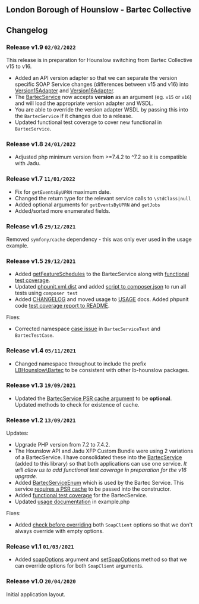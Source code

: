 ## London Borough of Hounslow - Bartec Collective

## Changelog

### Release v1.9 `02/02/2022`

This release is in preparation for Hounslow switching from Bartec Collective v15 to v16.

- Added an API version adapter so that we can separate the version specific SOAP Service changes (differences between v15 and v16) into [Version15Adapter](../src/Adapter/Version15Adapter.php) and [Version16Adapter](../src/Adapter/Version16Adapter.php).
- The [BartecService](../src/Service/BartecService.php) now accepts **version** as an argument (eg. `v15` or `v16`) and will load the appropriate version adapter and WSDL. 
- You are able to override the version adapter WSDL by passing this into the `BartecService` if it changes due to a release.
- Updated functional test coverage to cover new functional in `BartecService`.

### Release v1.8 `24/01/2022`

- Adjusted php minimum version from >=7.4.2 to ^7.2 so it is compatible with Jadu.

### Release v1.7 `11/01/2022`

- Fix for `getEventsByUPRN` maximum date.
- Changed the return type for the relevant service calls to `\stdClass|null`
- Added optional arguments for `getEventsByUPRN` and `getJobs`
- Added/sorted more enumerated fields.

### Release v1.6 `29/12/2021`

Removed `symfony/cache` dependency - this was only ever used in the usage example.

### Release v1.5 `29/12/2021`

- Added [getFeatureSchedules](https://github.com/LBHounslow/bartec/blob/hotfix-get-feature-schedules/src/Service/BartecService.php#L940) to the BartecService along with [functional test coverage](https://github.com/LBHounslow/bartec/blob/hotfix-get-feature-schedules/tests/functional/Service/BartecServiceTest.php#L570).
- Updated [phpunit.xml.dist](https://github.com/LBHounslow/bartec/blob/hotfix-get-feature-schedules/phpunit.xml.dist#L1) and added [script to composer.json](https://github.com/LBHounslow/bartec/blob/hotfix-get-feature-schedules/composer.json#L25) to run all tests using `composer test`
- Added [CHANGELOG](https://github.com/LBHounslow/bartec/blob/hotfix-get-feature-schedules/docs/CHANGELOG.md) and moved usage to [USAGE](https://github.com/LBHounslow/bartec/blob/hotfix-get-feature-schedules/docs/USAGE.md) docs. Added phpunit code [test coverage report to README](https://github.com/LBHounslow/bartec/blob/hotfix-get-feature-schedules/README.md?plain=1#L30).

Fixes:
- Corrected namespace [case issue](https://github.com/LBHounslow/bartec/blob/hotfix-get-feature-schedules/tests/functional/Service/BartecServiceTest.php#L12) in `BartecServiceTest` and `BartecTestCase`.

### Release v1.4 `05/11/2021`

- Changed namespace throughout to include the prefix [LBHounslow\Bartec](https://github.com/LBHounslow/bartec/blob/v1.4/composer.json#L15) to be consistent with other lb-hounslow packages.

### Release v1.3 `19/09/2021`

- Updated the [BartecService PSR cache argument](https://github.com/LBHounslow/bartec/blob/v1.3/src/Service/BartecService.php#L36) to be **optional**. Updated methods to check for existence of cache.

### Release v1.2 `13/09/2021`

Updates:
- Upgrade PHP version from 7.2 to 7.4.2.
- The Hounslow API and Jadu XFP Custom Bundle were using 2 variations of a BartecService. I have consolidated these into the [BartecService](https://github.com/LBHounslow/bartec/blob/v1.2/src/Service/BartecService.php#L17) (added to this library) so that both applications can use one service. _It will allow us to add functional test coverage in preparation for the v16 upgrade._
- Added [BartecServiceEnum](https://github.com/LBHounslow/bartec/blob/v1.2/src/Enum/BartecServiceEnum.php#L5) which is used by the Bartec Service. This service [requires a PSR cache](https://github.com/LBHounslow/bartec/blob/v1.2/src/Service/BartecService.php#L33) to be passed into the constructor.
- Added [functional test coverage](https://github.com/LBHounslow/bartec/blob/v1.2/tests/functional/Service/BartecServiceTest.php#L15) for the BartecService.
- Updated [usage documentation](https://github.com/LBHounslow/bartec/blob/v1.2/example.php#L46) in example.php

Fixes:
- Added [check before overriding](https://github.com/LBHounslow/bartec/blob/v1.2/src/Client/Client.php#L66) both `SoapClient` options so that we don't always override with empty options.

### Release v1.1 `01/03/2021`

- Added [soapOptions](https://github.com/LBHounslow/bartec/blob/v1.1/src/Client/Client.php#L43) argument and [setSoapOptions](https://github.com/LBHounslow/bartec/blob/v1.1/src/Client/Client.php#L88) method so that we can override options for both `SoapClient` arguments.

### Release v1.0 `20/04/2020`

Initial application layout.
